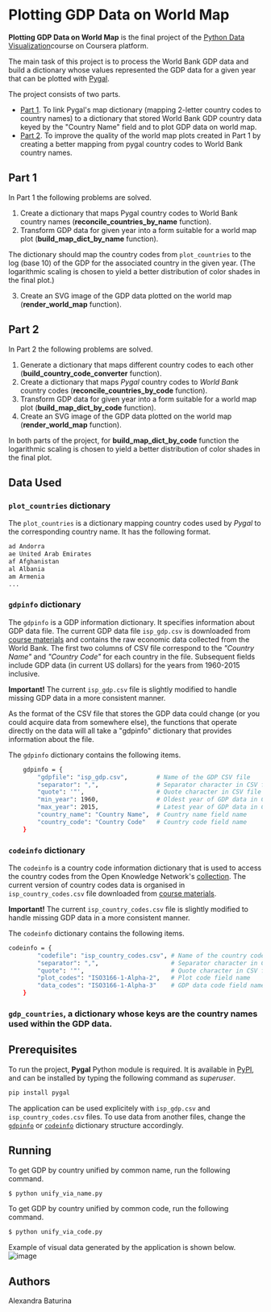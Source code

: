 # Plotting GDP Data on World Map
**Plotting GDP Data on World Map** is the final project of the [Python Data Visualization](https://www.coursera.org/learn/python-visualization/home/welcome)course on Coursera platform. 

The main task of this project is to process the World Bank GDP data and build a dictionary whose values represented the GDP data for a given year that can be plotted with [Pygal](http://www.pygal.org/en/stable/index.html). 

The project consists of two parts.
* [Part 1](#part1). To link Pygal's map dictionary (mapping 2-letter country codes to country names) to a dictionary that stored World Bank GDP country data keyed by the "Country Name" field and to plot GDP data on world map. 
* [Part 2](#part2). To improve the quality of the world map plots created in Part 1 by creating a better mapping from pygal country codes to World Bank country names.
## Part 1 <a name="part1"></a>
In Part 1 the following problems are solved.
1. Create a dictionary that maps Pygal country codes to World Bank country names (**reconcile_countries_by_name** function).
2. Transform GDP data for given year into a form suitable for a world map plot (**build_map_dict_by_name** function). 

The dictionary should map the country codes from ```plot_countries``` to the log (base 10) of the GDP for the associated country in the given year. (The logarithmic scaling is chosen to yield a better distribution of color shades in the final plot.) 

3. Create an SVG image of the GDP data plotted on the world map (**render_world_map** function).

## Part 2 <a name="part2"></a>
In Part 2 the following problems are solved.

1. Generate a dictionary that maps different country codes to each other (**build_country_code_converter** function).
2. Create a dictionary that maps *Pygal* country codes to *World Bank* country codes (**reconcile_countries_by_code** function).
3. Transform GDP data for given year into a form suitable for a world map plot (**build_map_dict_by_code** function). 
4. Create an SVG image of the GDP data plotted on the world map (**render_world_map** function).

In both parts of the project, for **build_map_dict_by_code** function the logarithmic scaling is chosen to yield a better distribution of color shades in the final plot.

## Data Used
### ```plot_countries``` dictionary
The ```plot_countries``` is a dictionary mapping country codes used by *Pygal* to the corresponding country name. It has the following format.
```sh
ad Andorra
ae United Arab Emirates
af Afghanistan
al Albania
am Armenia
...
```
### ```gdpinfo``` dictionary <a name="gdpinfo"></a>
The ```gdpinfo``` is a GDP information dictionary. It specifies information about GDP data file. The current GDP data file ```isp_gdp.csv``` is downloaded from [course materials](https://storage.googleapis.com/codeskulptor-isp/course4/isp_gdp.csv) and contains the raw economic data collected from the World Bank. The first two columns of CSV file correspond to the *"Country Name"* and *"Country Code"* for each country in the file. Subsequent fields include GDP data (in current US dollars) for the years from 1960-2015 inclusive.

 **Important!** The current ```isp_gdp.csv``` file is slightly modified to handle missing GDP data in a more consistent manner.
 
As the format of the CSV file that stores the GDP data could change (or you could acquire data from somewhere else), the functions that operate directly on the data will all take a "gdpinfo" dictionary that provides information about the file. 

The ```gdpinfo``` dictionary contains the following items.

```sh
    gdpinfo = {
        "gdpfile": "isp_gdp.csv",        # Name of the GDP CSV file
        "separator": ",",                # Separator character in CSV file
        "quote": '"',                    # Quote character in CSV file
        "min_year": 1960,                # Oldest year of GDP data in CSV file
        "max_year": 2015,                # Latest year of GDP data in CSV file
        "country_name": "Country Name",  # Country name field name
        "country_code": "Country Code"   # Country code field name
    }
```
### ```codeinfo``` dictionary <a name="codeinfo"></a>
The ```codeinfo``` is a country code information dictionary that is used to access the country codes from the Open Knowledge Network's [collection](http://data.okfn.org/data/core/country-codes). The current version of country codes data is organised in ```isp_country_codes.csv``` file downloaded from [course materials](https://storage.googleapis.com/codeskulptor-isp/course4/isp_country_codes.csv).

 **Important!** The current ```isp_country_codes.csv``` file is slightly modified to handle missing GDP data in a more consistent manner.
 
The ```codeinfo``` dictionary contains the following items.
 
```sh
codeinfo = {
        "codefile": "isp_country_codes.csv", # Name of the country code CSV file
        "separator": ",",                    # Separator character in CSV file
        "quote": '"',                        # Quote character in CSV file
        "plot_codes": "ISO3166-1-Alpha-2",   # Plot code field name
        "data_codes": "ISO3166-1-Alpha-3"    # GDP data code field name
    }
```
### ```gdp_countries```, a dictionary whose keys are the country names used within the GDP data. 
## Prerequisites
To run the project, **Pygal** Python module is required. It is available in [PyPI](https://pypi.org/), and can be installed by typing the following command as *superuser*.
```sh
pip install pygal
```
The application can be used explicitely with ```isp_gdp.csv``` and ```isp_country_codes.csv``` files. To use data from another files, change the [```gdpinfo```](#gdpinfo) or [```codeinfo```](#codeinfo) dictionary structure accordingly.

## Running
To get GDP by country unified by common name, run the following command.
```sh
$ python unify_via_name.py
```
To get GDP by country unified by common code, run the following command.
```sh
$ python unify_via_code.py
```
Example of visual data generated by the application is shown below.
![image](https://user-images.githubusercontent.com/53233637/82404180-78ce5400-9a15-11ea-8c8c-352882d34721.png)
## Authors
Alexandra Baturina

